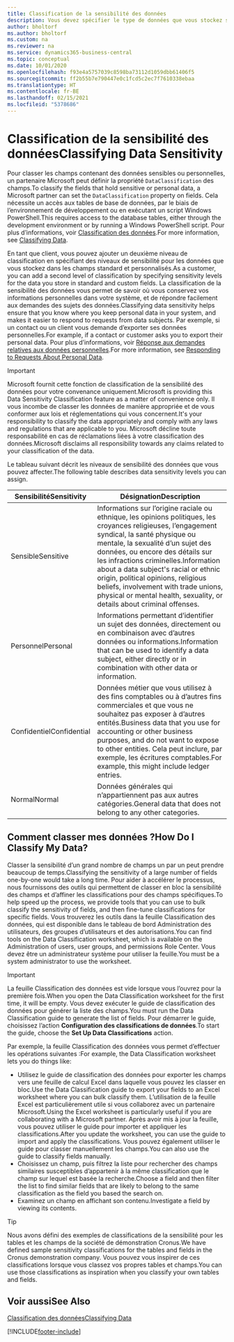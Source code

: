 ```yaml
---
title: Classification de la sensibilité des données
description: Vous devez spécifier le type de données que vous stockez sur les personnes afin de pouvoir répondre aux demandes des sujets des données.
author: bholtorf
ms.author: bholtorf
ms.custom: na
ms.reviewer: na
ms.service: dynamics365-business-central
ms.topic: conceptual
ms.date: 10/01/2020
ms.openlocfilehash: f93e4a5757039c8598ba73112d1059dbb61406f5
ms.sourcegitcommit: ff2b55b7e790447e0c1fcd5c2ec7f7610338ebaa
ms.translationtype: HT
ms.contentlocale: fr-BE
ms.lasthandoff: 02/15/2021
ms.locfileid: "5378686"
---
```

# <a name="classifying-data-sensitivity"></a><span data-ttu-id="d24a0-103">Classification de la sensibilité des données</span><span class="sxs-lookup"><span data-stu-id="d24a0-103">Classifying Data Sensitivity</span></span>
<span data-ttu-id="d24a0-104">Pour classer les champs contenant des données sensibles ou personnelles, un partenaire Microsoft peut définir la propriété ```DataClassification``` des champs.</span><span class="sxs-lookup"><span data-stu-id="d24a0-104">To classify the fields that hold sensitive or personal data, a Microsoft partner can set the ```DataClassification``` property on fields.</span></span> <span data-ttu-id="d24a0-105">Cela nécessite un accès aux tables de base de données, par le biais de l’environnement de développement ou en exécutant un script Windows PowerShell.</span><span class="sxs-lookup"><span data-stu-id="d24a0-105">This requires access to the database tables, either through the development environment or by running a Windows PowerShell script.</span></span> <span data-ttu-id="d24a0-106">Pour plus d’informations, voir [Classification des données](/dynamics365/business-central/dev-itpro/developer/devenv-classifying-data).</span><span class="sxs-lookup"><span data-stu-id="d24a0-106">For more information, see [Classifying Data](/dynamics365/business-central/dev-itpro/developer/devenv-classifying-data).</span></span>  

<span data-ttu-id="d24a0-107">En tant que client, vous pouvez ajouter un deuxième niveau de classification en spécifiant des niveaux de sensibilité pour les données que vous stockez dans les champs standard et personnalisés.</span><span class="sxs-lookup"><span data-stu-id="d24a0-107">As a customer, you can add a second level of classification by specifying sensitivity levels for the data you store in standard and custom fields.</span></span> <span data-ttu-id="d24a0-108">La classification de la sensibilité des données vous permet de savoir où vous conservez vos informations personnelles dans votre système, et de répondre facilement aux demandes des sujets des données.</span><span class="sxs-lookup"><span data-stu-id="d24a0-108">Classifying data sensitivity helps ensure that you know where you keep personal data in your system, and makes it easier to respond to requests from data subjects.</span></span> <span data-ttu-id="d24a0-109">Par exemple, si un contact ou un client vous demande d’exporter ses données personnelles.</span><span class="sxs-lookup"><span data-stu-id="d24a0-109">For example, if a contact or customer asks you to export their personal data.</span></span> <span data-ttu-id="d24a0-110">Pour plus d’informations, voir [Réponse aux demandes relatives aux données personnelles](admin-responding-to-requests-about-personal-data.md).</span><span class="sxs-lookup"><span data-stu-id="d24a0-110">For more information, see [Responding to Requests About Personal Data](admin-responding-to-requests-about-personal-data.md).</span></span>

> [!Important]
> <span data-ttu-id="d24a0-111">Microsoft fournit cette fonction de classification de la sensibilité des données pour votre convenance uniquement.</span><span class="sxs-lookup"><span data-stu-id="d24a0-111">Microsoft is providing this Data Sensitivity Classification feature as a matter of convenience only.</span></span> <span data-ttu-id="d24a0-112">Il vous incombe de classer les données de manière appropriée et de vous conformer aux lois et réglementations qui vous concernent.</span><span class="sxs-lookup"><span data-stu-id="d24a0-112">It's your responsibility to classify the data appropriately and comply with any laws and regulations that are applicable to you.</span></span> <span data-ttu-id="d24a0-113">Microsoft décline toute responsabilité en cas de réclamations liées à votre classification des données.</span><span class="sxs-lookup"><span data-stu-id="d24a0-113">Microsoft disclaims all responsibility towards any claims related to your classification of the data.</span></span>  

<span data-ttu-id="d24a0-114">Le tableau suivant décrit les niveaux de sensibilité des données que vous pouvez affecter.</span><span class="sxs-lookup"><span data-stu-id="d24a0-114">The following table describes data sensitivity levels you can assign.</span></span>

|<span data-ttu-id="d24a0-115">Sensibilité</span><span class="sxs-lookup"><span data-stu-id="d24a0-115">Sensitivity</span></span>|<span data-ttu-id="d24a0-116">Désignation</span><span class="sxs-lookup"><span data-stu-id="d24a0-116">Description</span></span>|
|----|----|
|<span data-ttu-id="d24a0-117">Sensible</span><span class="sxs-lookup"><span data-stu-id="d24a0-117">Sensitive</span></span> | <span data-ttu-id="d24a0-118">Informations sur l’origine raciale ou ethnique, les opinions politiques, les croyances religieuses, l’engagement syndical, la santé physique ou mentale, la sexualité d’un sujet des données, ou encore des détails sur les infractions criminelles.</span><span class="sxs-lookup"><span data-stu-id="d24a0-118">Information about a data subject's racial or ethnic origin, political opinions, religious beliefs, involvement with trade unions, physical or mental health, sexuality, or details about criminal offenses.</span></span> |
|<span data-ttu-id="d24a0-119">Personnel</span><span class="sxs-lookup"><span data-stu-id="d24a0-119">Personal</span></span> | <span data-ttu-id="d24a0-120">Informations permettant d’identifier un sujet des données, directement ou en combinaison avec d’autres données ou informations.</span><span class="sxs-lookup"><span data-stu-id="d24a0-120">Information that can be used to identify a data subject, either directly or in combination with other data or information.</span></span>|
|<span data-ttu-id="d24a0-121">Confidentiel</span><span class="sxs-lookup"><span data-stu-id="d24a0-121">Confidential</span></span> | <span data-ttu-id="d24a0-122">Données métier que vous utilisez à des fins comptables ou à d’autres fins commerciales et que vous ne souhaitez pas exposer à d’autres entités.</span><span class="sxs-lookup"><span data-stu-id="d24a0-122">Business data that you use for accounting or other business purposes, and do not want to expose to other entities.</span></span> <span data-ttu-id="d24a0-123">Cela peut inclure, par exemple, les écritures comptables.</span><span class="sxs-lookup"><span data-stu-id="d24a0-123">For example, this might include ledger entries.</span></span>|
|<span data-ttu-id="d24a0-124">Normal</span><span class="sxs-lookup"><span data-stu-id="d24a0-124">Normal</span></span> | <span data-ttu-id="d24a0-125">Données générales qui n’appartiennent pas aux autres catégories.</span><span class="sxs-lookup"><span data-stu-id="d24a0-125">General data that does not belong to any other categories.</span></span>|

## <a name="how-do-i-classify-my-data"></a><span data-ttu-id="d24a0-126">Comment classer mes données ?</span><span class="sxs-lookup"><span data-stu-id="d24a0-126">How Do I Classify My Data?</span></span>
<span data-ttu-id="d24a0-127">Classer la sensibilité d’un grand nombre de champs un par un peut prendre beaucoup de temps.</span><span class="sxs-lookup"><span data-stu-id="d24a0-127">Classifying the sensitivity of a large number of fields one-by-one would take a long time.</span></span> <span data-ttu-id="d24a0-128">Pour aider à accélérer le processus, nous fournissons des outils qui permettent de classer en bloc la sensibilité des champs et d’affiner les classifications pour des champs spécifiques.</span><span class="sxs-lookup"><span data-stu-id="d24a0-128">To help speed up the process, we provide tools that you can use to bulk classify the sensitivity of fields, and then fine-tune classifications for specific fields.</span></span> <span data-ttu-id="d24a0-129">Vous trouverez les outils dans la feuille Classification des données, qui est disponible dans le tableau de bord Administration des utilisateurs, des groupes d’utilisateurs et des autorisations.</span><span class="sxs-lookup"><span data-stu-id="d24a0-129">You can find tools on the Data Classification worksheet, which is available on the Administration of users, user groups, and permissions Role Center.</span></span> <span data-ttu-id="d24a0-130">Vous devez être un administrateur système pour utiliser la feuille.</span><span class="sxs-lookup"><span data-stu-id="d24a0-130">You must be a system administrator to use the worksheet.</span></span>

> [!Important]
> <span data-ttu-id="d24a0-131">La feuille Classification des données est vide lorsque vous l’ouvrez pour la première fois.</span><span class="sxs-lookup"><span data-stu-id="d24a0-131">When you open the Data Classification worksheet for the first time, it will be empty.</span></span> <span data-ttu-id="d24a0-132">Vous devez exécuter le guide de classification des données pour générer la liste des champs.</span><span class="sxs-lookup"><span data-stu-id="d24a0-132">You must run the Data Classification guide to generate the list of fields.</span></span> <span data-ttu-id="d24a0-133">Pour démarrer le guide, choisissez l’action **Configuration des classifications de données**.</span><span class="sxs-lookup"><span data-stu-id="d24a0-133">To start the guide, choose the **Set Up Data Classifications** action.</span></span>

<span data-ttu-id="d24a0-134">Par exemple, la feuille Classification des données vous permet d’effectuer les opérations suivantes :</span><span class="sxs-lookup"><span data-stu-id="d24a0-134">For example, the Data Classification worksheet lets you do things like:</span></span>  

* <span data-ttu-id="d24a0-135">Utilisez le guide de classification des données pour exporter les champs vers une feuille de calcul Excel dans laquelle vous pouvez les classer en bloc.</span><span class="sxs-lookup"><span data-stu-id="d24a0-135">Use the Data Classification guide to export your fields to an Excel worksheet where you can bulk classify them.</span></span> <span data-ttu-id="d24a0-136">L’utilisation de la feuille Excel est particulièrement utile si vous collaborez avec un partenaire Microsoft.</span><span class="sxs-lookup"><span data-stu-id="d24a0-136">Using the Excel worksheet is particularly useful if you are collaborating with a Microsoft partner.</span></span> <span data-ttu-id="d24a0-137">Après avoir mis à jour la feuille, vous pouvez utiliser le guide pour importer et appliquer les classifications.</span><span class="sxs-lookup"><span data-stu-id="d24a0-137">After you update the worksheet, you can use the guide to import and apply the classifications.</span></span> <span data-ttu-id="d24a0-138">Vous pouvez également utiliser le guide pour classer manuellement les champs.</span><span class="sxs-lookup"><span data-stu-id="d24a0-138">You can also use the guide to classify fields manually.</span></span>  
* <span data-ttu-id="d24a0-139">Choisissez un champ, puis filtrez la liste pour rechercher des champs similaires susceptibles d’appartenir à la même classification que le champ sur lequel est basée la recherche.</span><span class="sxs-lookup"><span data-stu-id="d24a0-139">Choose a field and then filter the list to find similar fields that are likely to belong to the same classification as the field you based the search on.</span></span>  
* <span data-ttu-id="d24a0-140">Examinez un champ en affichant son contenu.</span><span class="sxs-lookup"><span data-stu-id="d24a0-140">Investigate a field by viewing its contents.</span></span>  

> [!Tip]
> <span data-ttu-id="d24a0-141">Nous avons défini des exemples de classifications de la sensibilité pour les tables et les champs de la société de démonstration Cronus.</span><span class="sxs-lookup"><span data-stu-id="d24a0-141">We have defined sample sensitivity classifications for the tables and fields in the Cronus demonstration company.</span></span> <span data-ttu-id="d24a0-142">Vous pouvez vous inspirer de ces classifications lorsque vous classez vos propres tables et champs.</span><span class="sxs-lookup"><span data-stu-id="d24a0-142">You can use those classifications as inspiration when you classify your own tables and fields.</span></span>

## <a name="see-also"></a><span data-ttu-id="d24a0-143">Voir aussi</span><span class="sxs-lookup"><span data-stu-id="d24a0-143">See Also</span></span>

[<span data-ttu-id="d24a0-144">Classification des données</span><span class="sxs-lookup"><span data-stu-id="d24a0-144">Classifying Data</span></span>](/dynamics365/business-central/dev-itpro/developer/devenv-classifying-data)  


[!INCLUDE[footer-include](includes/footer-banner.md)]